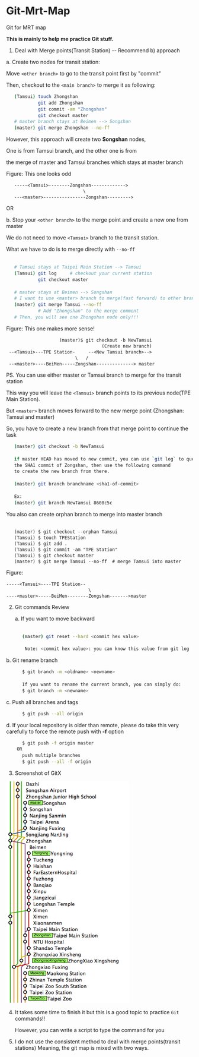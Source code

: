 Git-Mrt-Map
===========

Git for MRT map

**This is mainly to help me practice Git stuff.**

1) Deal with Merge points(Transit Station) -- Recommend b) approach

a. Create two nodes for transit station:

  Move `<other branch>` to go to the transit point first by "commit"

  Then, checkout to the `<main branch>` to merge it as following:

```bash
   (Tamsui) touch Zhongshan
            git add Zhongshan
            git commit -am "Zhongshan"
            git checkout master
   # master branch stays at Beimen --> Songshan
   (master) git merge Zhongshan --no-ff
```
            
   However, this approach will create two **Songshan** nodes,

   One is from Tamsui branch, and the other one is from

   the merge of master and Tamsui branches which stays at master branch

Figure: This one looks odd
   
```
   -----<Tamsui>--------Zongshan------------->
                             \
   ---<master>----------------Zongshan--------->                      
```

OR

b. Stop your `<other branch>` to the merge point and create a new one from master

   We do not need to move `<Tamsui>` branch to the transit station.

   What we have to do is to merge directly with `--no-ff`

```bash

   # Tamsui stays at Taipei Main Station --> Tamsui
   (Tamsui) git log     # checkout your current station
            git checkout master

   # master stays at Beimen --> Songshan
   # I want to use <master> branch to merge(fast forward) to other branch
   (master) git merge Tamsui --no-ff
            # Add "Zhongshan" to the merge comment
   # Then, you will see one Zhongshan node only!!!
```

Figure: This one makes more sense!                                             
                                                                   
```
					(master)$ git checkout -b NewTamsui
									(Create new branch)     
 --<Tamsui>---TPE Station-     --<New Tamsui branch>-->
                          \   /
 --<master>----BeiMen-----Zongshan--------------> master
```

   PS. You can use either master or Tamsui branch to merge for the transit station

   This way you will leave the `<Tamsui>` branch points to its previous node(TPE Main Station). 

   But  `<master>` branch moves forward to the new merge point (Zhongshan: Tamsui and master)

   So, you have to create a new branch from that merge point to continue the task
   
```bash
   (master) git checkout -b NewTamsui

   if master HEAD has moved to new commit, you can use `git log` to query
   the SHA1 commit of Zongshan, then use the following command 
   to create the new branch from there.

   (master) git branch branchname <sha1-of-commit>

   Ex:
   (master) git branch NewTamsui 8608c5c   
```

   You also can create orphan branch to merge into master branch
```

   (master) $ git checkout --orphan Tamsui
   (Tamsui) $ touch TPEStation
   (Tamsui) $ git add .
   (Tamsui) $ git commit -am "TPE Station"
   (Tamsui) $ git checkout master
   (master) $ git merge Tamsui --no-ff  # merge Tamsui into master
```
Figure:

```
-----<Tamsui>----TPE Station--
                               \
----<master>-----BeiMen--------Zongshan------->master

```

2) Git commands Review

   a. If you want to move backward

```bash

      (master) git reset --hard <commit hex value>

       Note: <commit hex value>: you can know this value from git log
```

   b. Git rename branch
```bash
      $ git branch -m <oldname> <newname>
       
      If you want to rename the current branch, you can simply do:
      $ git branch -m <newname>
```
   c. Push all branches and tags
```bash
      $ git push --all origin
```
   d. If your local repository is older than remote, please do take this very carefully
      to force the remote push with **-f** option

```bash
      $ git push -f origin master
    OR
      push multiple branches
      $ git push --all -f origin
```
3) Screenshot of GitX

  ![Gitx picture](/gitx.png)
     

4) It takes some time to finish it but this is a good topic to practice `Git` commands!!

   However, you can write a script to type the command for you

5) I do not use the consistent method to deal with merge points(transit stations)
   Meaning, the git map is mixed with two ways.


